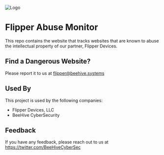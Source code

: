 
![Logo](https://i.imgur.com/lTc3dDG.png)


# Flipper Abuse Monitor

This repo contains the website that tracks websites that are known to abuse the intellectual property of our partner, Flipper Devices. 


## Find a Dangerous Website?
Please report it to us at flipper@beehive.systems
## Used By

This project is used by the following companies:

- Flipper Devices, LLC
- BeeHive CyberSecurity


## Feedback

If you have any feedback, please reach out to us at https://twitter.com/BeeHiveCyberSec